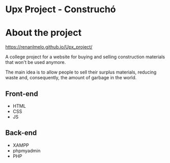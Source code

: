 # Upx Project - Construchó 

# About the project
https://renanlmelo.github.io/Upx_project/

A college project for a website for buying and selling construction materials that won't be used anymore. 

The main idea is to allow people to sell their surplus materials, reducing waste and, consequently, the amount of garbage in the world.

## Front-end
- HTML
- CSS
- JS

## Back-end
- XAMPP
- phpmyadmin
- PHP


